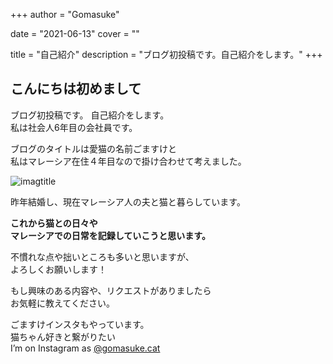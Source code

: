 +++
author = "Gomasuke"

date = "2021-06-13"
cover = ""

title = "自己紹介"
description = "ブログ初投稿です。自己紹介をします。"
+++

## こんにちは初めまして

ブログ初投稿です。 自己紹介をします。  
私は社会人6年目の会社員です。

ブログのタイトルは愛猫の名前ごますけと  
私はマレーシア在住４年目なので掛け合わせて考えました。  

![imagtitle](https://sn3301files.storage.live.com/y4mhsp8FOz8bocLWZDOo0V4kCu_VN6NaRRZtPiy2n2c-1BfOptkl2Jrp_dzVR2WQ_dKtCwEfcJZ3l3JqBIYyBdO4SdqBwWTU0VhJwhN9jCHFpATRHkwBMd7y4OlhP_0LVNrQXtAh66N82WGr9HVhsHLg07NlrpBcdFpwcwm1tbTkFy12QvoRfpCHJdtEXeSADbf?width=300&height=290&cropmode=none)

昨年結婚し、現在マレーシア人の夫と猫と暮らしています。

**これから猫との日々や**  
**マレーシアでの日常を記録していこうと思います。**

不慣れな点や拙いところも多いと思いますが、  
よろしくお願いします！

もし興味のある内容や、リクエストがありましたら  
お気軽に教えてください。

ごますけインスタもやっています。  
猫ちゃん好きと繋がりたい  
I’m on Instagram as [@gomasuke.cat](https://www.instagram.com/gomasuke.cat/)